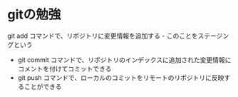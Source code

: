 # gitの勉強
git add コマンドで、リポジトリに変更情報を追加する - このことをステージングという
 - git commit コマンドで、リポジトリのインデックスに追加された変更情報にコメントを付けてコミットできる
- git push コマンドで、ローカルのコミットをリモートのリポジトリに反映することができる
